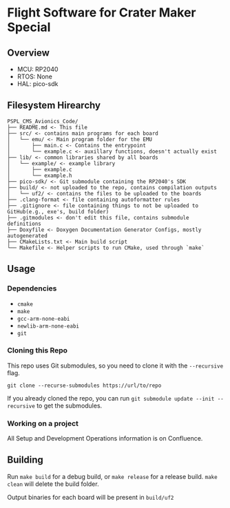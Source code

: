 # Flight Software for Crater Maker Special

## Overview
 - MCU: RP2040
 - RTOS: None
 - HAL: pico-sdk

## Filesystem Hirearchy
```
PSPL_CMS_Avionics_Code/
├── README.md <- This file
├── src/ <- contains main programs for each board
│   └── emu/ <- Main program folder for the EMU
│       ├── main.c <- Contains the entrypoint
│       └── example.c <- auxillary functions, doesn't actually exist
├── lib/ <- common libraries shared by all boards
│   └── example/ <- example library
│       ├── example.c
│       └── example.h
├── pico-sdk/ <- Git submodule containing the RP2040's SDK
├── build/ <- not uploaded to the repo, contains compilation outputs
│   └── uf2/ <- contains the files to be uploaded to the boards
├── .clang-format <- file containing autoformatter rules
├── .gitignore <- file containing things to not be uploaded to GitHub(e.g., exe's, build folder)
├── .gitmodules <- don't edit this file, contains submodule definitions
├── Doxyfile <- Doxygen Documentation Generator Configs, mostly autogenerated
├── CMakeLists.txt <- Main build script
└── Makefile <- Helper scripts to run CMake, used through `make`
```

## Usage
### Dependencies
 - `cmake`
 - `make`
 - `gcc-arm-none-eabi`
 - `newlib-arm-none-eabi`
 - `git`

### Cloning this Repo
This repo uses Git submodules, so you need to clone it with the `--recursive` flag.
```
git clone --recurse-submodules https://url/to/repo
```

If you already cloned the repo, you can run `git submodule update --init --recursive` to get the submodules.

### Working on a project
All Setup and Development Operations information is on Confluence.

## Building
Run `make build` for a debug build, or `make release` for a release build.
`make clean` will delete the build folder.

Output binaries for each board will be present in `build/uf2`